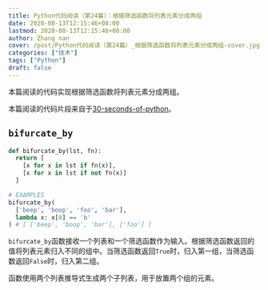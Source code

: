 ```yaml
---
title: Python代码阅读（第24篇）：根据筛选函数将列表元素分成两组
date: 2020-08-13T12:15:46+08:00
lastmod: 2020-08-13T12:15:46+08:00
author: Zhang nan
cover: /post/Python代码阅读（第24篇）_根据筛选函数将列表元素分成两组-cover.jpg
categories: ["技术"]
tags: ["Python"]
draft: false
---
```


本篇阅读的代码实现根据筛选函数将列表元素分成两组。

本篇阅读的代码片段来自于[30-seconds-of-python](https://github.com/30-seconds/30-seconds-of-python)。

<!--more-->

## `bifurcate_by`

```python
def bifurcate_by(lst, fn):
  return [
    [x for x in lst if fn(x)],
    [x for x in lst if not fn(x)]
  ]

# EXAMPLES
bifurcate_by(
  ['beep', 'boop', 'foo', 'bar'], 
  lambda x: x[0] == 'b'
) # [ ['beep', 'boop', 'bar'], ['foo'] ]
```

`bifurcate_by`函数接收一个列表和一个筛选函数作为输入。根据筛选函数返回的值将列表元素归入不同的组中。当筛选函数返回`True`时，归入第一组，当筛选函数返回`False`时，归入第二组。

函数使用两个列表推导式生成两个子列表，用于放置两个组的元素。
